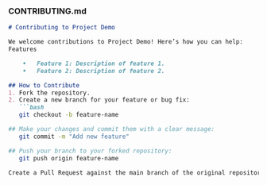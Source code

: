### **CONTRIBUTING.md**
```markdown
# Contributing to Project Demo

We welcome contributions to Project Demo! Here’s how you can help:
Features

	•	Feature 1: Description of feature 1.
	•	Feature 2: Description of feature 2.

## How to Contribute
1. Fork the repository.
2. Create a new branch for your feature or bug fix:
   ```bash
   git checkout -b feature-name

## Make your changes and commit them with a clear message:
   git commit -m "Add new feature"

## Push your branch to your forked repository:
   git push origin feature-name

Create a Pull Request against the main branch of the original repository.
